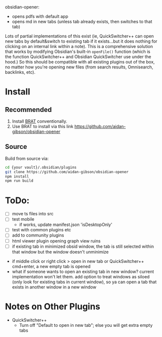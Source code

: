 
obsidian-opener:
* opens pdfs with default app
* opens md in new tabs (unless tab already exists, then switches to that tab)



Lots of partial implementations of this exist (ie, QuickSwitcher++ can open new tabs by default&switch to existing tab if it exists...but it does nothing for clicking on an internal link within a note). This is a comprehensive solution that works by modifying Obsidian's built-in `openFile()` function (which is the function QuickSwitcher++ and Obsidian QuickSwitcher use under the hood.) So this should be compatible with all existing plugins out of the box, no matter how you're opening new files (from search results, Omnisearch, backlinks, etc). 
 

# Install
## Recommended
1. Install [BRAT](https://github.com/TfTHacker/obsidian42-brat) conventionally.
2. Use BRAT to install via this link https://github.com/aidan-gibson/obsidian-opener

## Source
Build from source via:
```sh
cd {your vault}/.obsidian/plugins
git clone https://github.com/aidan-gibson/obsidian-opener
npm install
npm run build
```

# ToDo:
- [ ] move ts files into src
- [ ] test mobile
  - if works, update manifest.json 'isDesktopOnly'
- [ ] test with common plugins etc
- [ ] add to community plugins
- [ ] html viewer plugin
opening graph view ruins
- [ ] if existing tab in minimized obsid window, the tab is still selected within that window but the window doesn't unminimize
- if middle click or right click > open in new tab or QuickSwitcher++ cmd+enter, a new empty tab is opened
- what if someone wants to open an existing tab in new window? current implementation won't let them. add option to treat windows as siloed (only look for existing tabs in current window), so ya can open a tab that exists in another window in a new window
# Notes on Other Plugins
* QuickSwitcher++
  * Turn off "Default to open in new tab"; else you will get extra empty tabs
